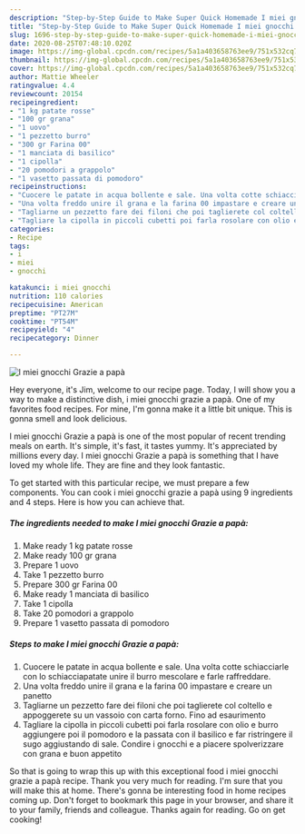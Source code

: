 ```yaml
---
description: "Step-by-Step Guide to Make Super Quick Homemade I miei gnocchi Grazie a papà"
title: "Step-by-Step Guide to Make Super Quick Homemade I miei gnocchi Grazie a papà"
slug: 1696-step-by-step-guide-to-make-super-quick-homemade-i-miei-gnocchi-grazie-a-papa
date: 2020-08-25T07:48:10.020Z
image: https://img-global.cpcdn.com/recipes/5a1a403658763ee9/751x532cq70/i-miei-gnocchi-grazie-a-papa-recipe-main-photo.jpg
thumbnail: https://img-global.cpcdn.com/recipes/5a1a403658763ee9/751x532cq70/i-miei-gnocchi-grazie-a-papa-recipe-main-photo.jpg
cover: https://img-global.cpcdn.com/recipes/5a1a403658763ee9/751x532cq70/i-miei-gnocchi-grazie-a-papa-recipe-main-photo.jpg
author: Mattie Wheeler
ratingvalue: 4.4
reviewcount: 20154
recipeingredient:
- "1 kg patate rosse"
- "100 gr grana"
- "1 uovo"
- "1 pezzetto burro"
- "300 gr Farina 00"
- "1 manciata di basilico"
- "1 cipolla"
- "20 pomodori a grappolo"
- "1 vasetto passata di pomodoro"
recipeinstructions:
- "Cuocere le patate in acqua bollente e sale. Una volta cotte schiacciarle con lo schiacciapatate unire il burro mescolare e farle raffreddare."
- "Una volta freddo unire il grana e la farina 00 impastare e creare un panetto"
- "Tagliarne un pezzetto fare dei filoni che poi taglierete col coltello e appoggerete su un vassoio con carta forno. Fino ad esaurimento"
- "Tagliare la cipolla in piccoli cubetti poi farla rosolare con olio e burro aggiungere poi il pomodoro e la passata con il basilico e far ristringere il sugo aggiustando di sale. Condire i gnocchi e a piacere spolverizzare con grana e buon appetito"
categories:
- Recipe
tags:
- i
- miei
- gnocchi

katakunci: i miei gnocchi 
nutrition: 110 calories
recipecuisine: American
preptime: "PT27M"
cooktime: "PT54M"
recipeyield: "4"
recipecategory: Dinner

---
```



![I miei gnocchi Grazie a papà](https://img-global.cpcdn.com/recipes/5a1a403658763ee9/751x532cq70/i-miei-gnocchi-grazie-a-papa-recipe-main-photo.jpg)

Hey everyone, it's Jim, welcome to our recipe page. Today, I will show you a way to make a distinctive dish, i miei gnocchi grazie a papà. One of my favorites food recipes. For mine, I'm gonna make it a little bit unique. This is gonna smell and look delicious.



I miei gnocchi Grazie a papà is one of the most popular of recent trending meals on earth. It's simple, it's fast, it tastes yummy. It's appreciated by millions every day. I miei gnocchi Grazie a papà is something that I have loved my whole life. They are fine and they look fantastic.


To get started with this particular recipe, we must prepare a few components. You can cook i miei gnocchi grazie a papà using 9 ingredients and 4 steps. Here is how you can achieve that.

<!--inarticleads1-->

##### The ingredients needed to make I miei gnocchi Grazie a papà:

1. Make ready 1 kg patate rosse
1. Make ready 100 gr grana
1. Prepare 1 uovo
1. Take 1 pezzetto burro
1. Prepare 300 gr Farina 00
1. Make ready 1 manciata di basilico
1. Take 1 cipolla
1. Take 20 pomodori a grappolo
1. Prepare 1 vasetto passata di pomodoro




<!--inarticleads2-->

##### Steps to make I miei gnocchi Grazie a papà:

1. Cuocere le patate in acqua bollente e sale. Una volta cotte schiacciarle con lo schiacciapatate unire il burro mescolare e farle raffreddare.
1. Una volta freddo unire il grana e la farina 00 impastare e creare un panetto
1. Tagliarne un pezzetto fare dei filoni che poi taglierete col coltello e appoggerete su un vassoio con carta forno. Fino ad esaurimento
1. Tagliare la cipolla in piccoli cubetti poi farla rosolare con olio e burro aggiungere poi il pomodoro e la passata con il basilico e far ristringere il sugo aggiustando di sale. Condire i gnocchi e a piacere spolverizzare con grana e buon appetito




So that is going to wrap this up with this exceptional food i miei gnocchi grazie a papà recipe. Thank you very much for reading. I'm sure that you will make this at home. There's gonna be interesting food in home recipes coming up. Don't forget to bookmark this page in your browser, and share it to your family, friends and colleague. Thanks again for reading. Go on get cooking!
